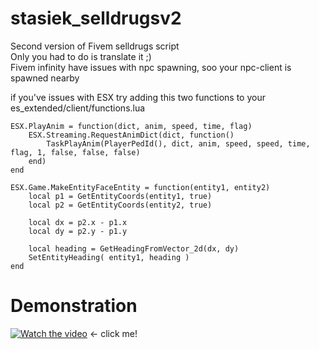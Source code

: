 # stasiek_selldrugsv2
Second version of Fivem selldrugs script<br>
Only you had to do is translate it ;)<br>
Fivem infinity have issues with npc spawning, soo your npc-client is spawned nearby<br>

if you've issues with ESX try adding this two functions to your es_extended/client/functions.lua<br>
```
ESX.PlayAnim = function(dict, anim, speed, time, flag)
    ESX.Streaming.RequestAnimDict(dict, function()
        TaskPlayAnim(PlayerPedId(), dict, anim, speed, speed, time, flag, 1, false, false, false)
    end)
end

ESX.Game.MakeEntityFaceEntity = function(entity1, entity2)
    local p1 = GetEntityCoords(entity1, true)
    local p2 = GetEntityCoords(entity2, true)

    local dx = p2.x - p1.x
    local dy = p2.y - p1.y

    local heading = GetHeadingFromVector_2d(dx, dy)
    SetEntityHeading( entity1, heading )
end
```

# Demonstration
[![Watch the video](http://xstasiek.pl/img/stasiek31.png)](http://xstasiek.pl/video/stasiek_selldrugsv2.mp4) <- click me!
